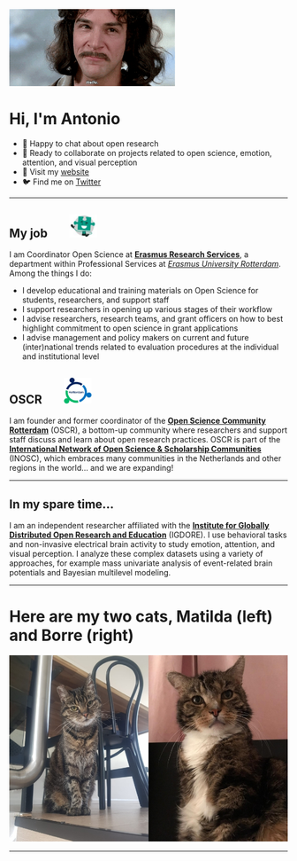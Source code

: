 <img src="./media/Montoya.gif" width="300" />

# Hi, I'm Antonio

- 💬 Happy to chat about open research
- 👯 Ready to collaborate on projects related to open science, emotion, attention, and visual perception
- 🔗 Visit my [website](https://antonio-schettino.com)
- 🐦 Find me on [Twitter](https://twitter.com/asch3tti)

***

## My job &nbsp;&nbsp;&nbsp;&nbsp;&nbsp;&nbsp; <img src="./media/ERS.jpg" width="50" />

I am Coordinator Open Science at [**Erasmus Research Services**](https://www.eur.nl/en/research/research-services), a department within Professional Services at [*Erasmus University Rotterdam*](https://www.eur.nl/en). Among the things I do:

- I develop educational and training materials on Open Science for students, researchers, and support staff
- I support researchers in opening up various stages of their workflow 
- I advise researchers, research teams, and grant officers on how to best highlight commitment to open science in grant applications
- I advise management and policy makers on current and future (inter)national trends related to evaluation procedures at the individual and institutional level

## OSCR &nbsp;&nbsp;&nbsp;&nbsp;&nbsp;&nbsp; <img src="./media/OSCR.jpg" width="50" />

I am founder and former coordinator of the [**Open Science Community Rotterdam**](https://www.openscience-rotterdam.com/home/) (OSCR), a bottom-up community where researchers and support staff discuss and learn about open research practices.​ OSCR is part of the [**International Network of Open Science & Scholarship Communities**](https://doi.org/10.1093/scipol/scab039) (INOSC), which embraces many communities in the Netherlands and other regions in the world... and we are expanding! 

***

## In my spare time...

I am an independent researcher affiliated with the [**Institute for Globally Distributed Open Research and Education**](https://igdore.org) (IGDORE). I use behavioral tasks and non-invasive electrical brain activity to study emotion, attention, and visual perception. I analyze these complex datasets using a variety of approaches, for example mass univariate analysis of event-related brain potentials and Bayesian multilevel modeling.

***

# Here are my two cats, Matilda (left) and Borre (right)

<img src="./media/Matilda-Borre.jpg" width="700" />

***
